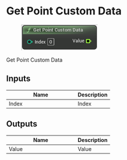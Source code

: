 # Get Point Custom Data

<div align="left" data-full-width="false"><figure><img src="../../../api/Point/Get_Point_Custom_Data.png" alt=""><figcaption></figcaption></figure></div>

Get Point Custom Data

## Inputs

<table><thead><tr><th width="170">Name</th><th>Description</th></tr></thead><tbody><tr><td>Index</td><td>Index</td></tr></tbody></table>

## Outputs

<table><thead><tr><th width="170">Name</th><th>Description</th></tr></thead><tbody><tr><td>Value</td><td>Value</td></tr></tbody></table>
